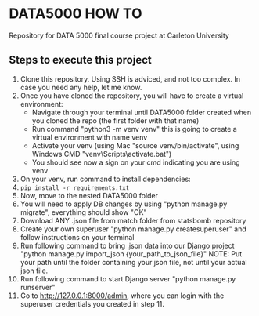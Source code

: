 # DATA5000 HOW TO

Repository for DATA 5000 final course project at Carleton University

## Steps to execute this project

1. Clone this repository. Using SSH is adviced, and not too complex. In case you need any help, let me know.
2. Once you have cloned the repository, you will have to create a virtual environment:
   - Navigate through your terminal until DATA5000 folder created when you cloned the repo (the first folder with that name)
   - Run command "python3 -m venv venv" this is going to create a virtual environment with name venv
   - Activate your venv (using Mac "source venv/bin/activate", using Windows CMD "venv\Scripts\activate.bat")
   - You should see now a sign on your cmd indicating you are using venv
3. On your venv, run command to install dependencies:
4. ```pip install -r requirements.txt```
5. Now, move to the nested DATA5000 folder
6. You will need to apply DB changes by using "python manage.py migrate", everything should show "OK"
10. Download ANY .json file from match folder from statsbomb repository
11. Create your own superuser "python manage.py createsuperuser" and follow instructions on your terminal
12. Run following command to bring .json data into our Django project "python manage.py import_json {your_path_to_json_file}" NOTE: Put your path until the folder containing your json file, not until your actual json file.
13. Run following command to start Django server "python manage.py runserver"
14. Go to http://127.0.0.1:8000/admin, where you can login with the superuser credentials you created in step 11.
